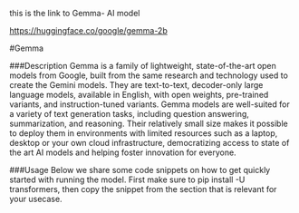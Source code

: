 this is the link to Gemma- AI model

https://huggingface.co/google/gemma-2b

#Gemma

###Description
Gemma is a family of lightweight, state-of-the-art open models from Google, built from the same research and technology used to create the Gemini models. They are text-to-text, decoder-only large language models, available in English, with open weights, pre-trained variants, and instruction-tuned variants. Gemma models are well-suited for a variety of text generation tasks, including question answering, summarization, and reasoning. Their relatively small size makes it possible to deploy them in environments with limited resources such as a laptop, desktop or your own cloud infrastructure, democratizing access to state of the art AI models and helping foster innovation for everyone.

###Usage
Below we share some code snippets on how to get quickly started with running the model. First make sure to pip install -U transformers, then copy the snippet from the section that is relevant for your usecase.

